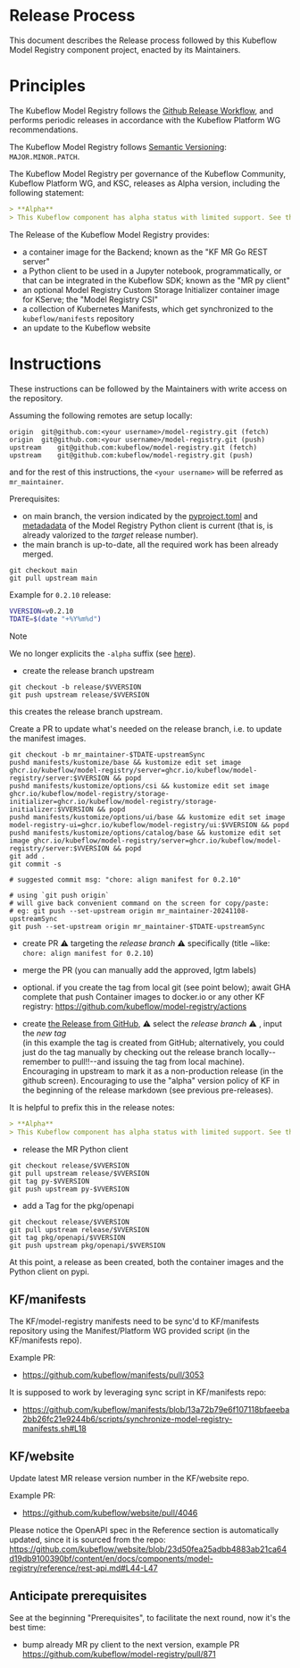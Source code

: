 # Release Process

This document describes the Release process followed by this Kubeflow Model Registry component project, enacted by its Maintainers.

# Principles

The Kubeflow Model Registry follows the [Github Release Workflow](https://github.com/kubeflow/model-registry/releases), and performs periodic releases in accordance with the Kubeflow Platform WG recommendations.

The Kubeflow Model Registry follows [Semantic Versioning](https://semver.org/): `MAJOR.MINOR.PATCH`.

The Kubeflow Model Registry per governance of the Kubeflow Community, Kubeflow Platform WG, and KSC, releases as Alpha version, including the following statement:

```md
> **Alpha**
> This Kubeflow component has alpha status with limited support. See the [Kubeflow versioning policies](https://www.kubeflow.org/docs/started/support/#application-status). The Kubeflow team is interested in your [feedback](https://github.com/kubeflow/model-registry/issues/new/choose) about the usability of the feature.
```

The Release of the Kubeflow Model Registry provides:
- a container image for the Backend; known as the "KF MR Go REST server"
- a Python client to be used in a Jupyter notebook, programmatically, or that can be integrated in the Kubeflow SDK; known as the "MR py client"
- an optional Model Registry Custom Storage Initializer container image for KServe; the "Model Registry CSI"
- a collection of Kubernetes Manifests, which get synchronized to the `kubeflow/manifests` repository
- an update to the Kubeflow website

# Instructions

These instructions can be followed by the Maintainers with write access on the repository.

Assuming the following remotes are setup locally:

```
origin	git@github.com:<your username>/model-registry.git (fetch)
origin	git@github.com:<your username>/model-registry.git (push)
upstream	git@github.com:kubeflow/model-registry.git (fetch)
upstream	git@github.com:kubeflow/model-registry.git (push)
```

and for the rest of this instructions, the `<your username>` will be referred as `mr_maintainer`.

Prerequisites:
- on main branch, the version indicated by the [pyproject.toml](https://github.com/kubeflow/model-registry/blob/d2312907025adbe83d3faafbecf1474824d055ed/clients/python/pyproject.toml#L3) and [metadadata](https://github.com/kubeflow/model-registry/blob/d2312907025adbe83d3faafbecf1474824d055ed/clients/python/src/model_registry/__init__.py#L3) of the Model Registry Python client is current (that is, is already valorized to the _target_ release number).
- the main branch is up-to-date, all the required work has been already merged.

```
git checkout main
git pull upstream main
```

Example for `0.2.10` release:

```sh
VVERSION=v0.2.10
TDATE=$(date "+%Y%m%d")
```

> [!NOTE]
> We no longer explicits the `-alpha` suffix (see [here](https://github.com/kubeflow/model-registry/issues/435#issuecomment-2384745910)).

- create the release branch upstream

```
git checkout -b release/$VVERSION
git push upstream release/$VVERSION
```

this creates the release branch upstream.

Create a PR to update what's needed on the release branch, i.e. to update the manifest images.

```
git checkout -b mr_maintainer-$TDATE-upstreamSync
pushd manifests/kustomize/base && kustomize edit set image ghcr.io/kubeflow/model-registry/server=ghcr.io/kubeflow/model-registry/server:$VVERSION && popd
pushd manifests/kustomize/options/csi && kustomize edit set image ghcr.io/kubeflow/model-registry/storage-initializer=ghcr.io/kubeflow/model-registry/storage-initializer:$VVERSION && popd
pushd manifests/kustomize/options/ui/base && kustomize edit set image model-registry-ui=ghcr.io/kubeflow/model-registry/ui:$VVERSION && popd
pushd manifests/kustomize/options/catalog/base && kustomize edit set image ghcr.io/kubeflow/model-registry/server=ghcr.io/kubeflow/model-registry/server:$VVERSION && popd
git add .
git commit -s

# suggested commit msg: "chore: align manifest for 0.2.10"

# using `git push origin`
# will give back convenient command on the screen for copy/paste:
# eg: git push --set-upstream origin mr_maintainer-20241108-upstreamSync
git push --set-upstream origin mr_maintainer-$TDATE-upstreamSync
```

- create PR ⚠️ targeting the _release branch_ ⚠️ specifically (title ~like: `chore: align manifest for 0.2.10`)
- merge the PR (you can manually add the approved, lgtm labels)

- optional. if you create the tag from local git (see point below); await GHA complete that push Container images to docker.io or any other KF registry: https://github.com/kubeflow/model-registry/actions
- create [the Release from GitHub](https://github.com/kubeflow/model-registry/releases/new), ⚠️ select the _release branch_ ⚠️ , input the _new tag_<br/>(in this example the tag is created from GitHub; alternatively, you could just do the tag manually by checking out the release branch locally--remember to pull!!--and issuing the tag from local machine).
Encouraging in upstream to mark it as a non-production release (in the github screen).
Encouraging to use the "alpha" version policy of KF in the beginning of the release markdown (see previous pre-releases).

It is helpful to prefix this in the release notes:

```md
> **Alpha**
> This Kubeflow component has alpha status with limited support. See the [Kubeflow versioning policies](https://www.kubeflow.org/docs/started/support/#application-status). The Kubeflow team is interested in your [feedback](https://github.com/kubeflow/model-registry/issues/new/choose) about the usability of the feature.
```

- release the MR Python client

```
git checkout release/$VVERSION
git pull upstream release/$VVERSION
git tag py-$VVERSION
git push upstream py-$VVERSION
```

- add a Tag for the pkg/openapi

```
git checkout release/$VVERSION
git pull upstream release/$VVERSION
git tag pkg/openapi/$VVERSION
git push upstream pkg/openapi/$VVERSION
```

At this point, a release as been created, both the container images and the Python client on pypi.

## KF/manifests

The KF/model-registry manifests need to be sync'd to KF/manifests repository using the Manifest/Platform WG provided script (in the KF/manifests repo).

Example PR:
- https://github.com/kubeflow/manifests/pull/3053

It is supposed to work by leveraging sync script in KF/manifests repo:
- https://github.com/kubeflow/manifests/blob/13a72b79e6f107118bfaeeba2bb26fc21e9244b6/scripts/synchronize-model-registry-manifests.sh#L18

## KF/website

Update latest MR release version number in the KF/website repo.

Example PR:
- https://github.com/kubeflow/website/pull/4046

Please notice the OpenAPI spec in the Reference section is automatically updated, since it is sourced from the repo: https://github.com/kubeflow/website/blob/23d50fea25adbb4883ab21ca64d19db9100390bf/content/en/docs/components/model-registry/reference/rest-api.md#L44-L47

## Anticipate prerequisites

See at the beginning "Prerequisites", to facilitate the next round, now it's the best time:
- bump already MR py client to the next version, example PR
https://github.com/kubeflow/model-registry/pull/871

